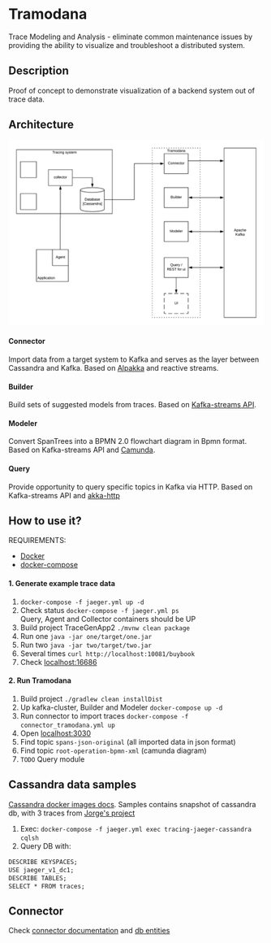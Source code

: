 # Tramodana

Trace Modeling and Analysis - 
eliminate common maintenance issues by providing the ability to visualize and troubleshoot a distributed system.


## Description
Proof of concept to demonstrate visualization of a backend system out of trace data.
## Architecture
![tramodana-architecture](docs/img/architecture.png)
#### Connector 
Import data from a target system to Kafka and serves as the layer between Cassandra and Kafka.
Based on [Alpakka](https://github.com/akka/alpakka) and reactive streams.
#### Builder
Build sets of suggested models from traces. 
Based on [Kafka-streams API](https://kafka.apache.org/documentation/streams/).
#### Modeler
Convert SpanTrees into a BPMN 2.0 flowchart diagram in Bpmn format.
Based on Kafka-streams API and [Camunda](https://camunda.com/).
#### Query
Provide opportunity to query specific topics in Kafka via HTTP. 
Based on Kafka-streams API and [akka-http](https://github.com/akka/akka-http)

## How to use it?
REQUIREMENTS: 
* [Docker](https://docs.docker.com/install/)  
* [docker-compose](https://docs.docker.com/compose/install/)

#### 1. Generate example trace data
1. `docker-compose -f jaeger.yml up -d`
2. Check status `docker-compose -f jaeger.yml ps`  
Query, Agent and Collector containers should be UP
3. Build project TraceGenApp2 `./mvnw clean package` 
5. Run one `java -jar one/target/one.jar`
6. Run two `java -jar two/target/two.jar`
7. Several times `curl http://localhost:10081/buybook`
8. Check [localhost:16686](http://localhost:16686/)

#### 2. Run Tramodana
1. Build project `./gradlew clean installDist`
2. Up kafka-cluster, Builder and Modeler `docker-compose up -d`
3. Run connector to import traces `docker-compose -f connector_tramodana.yml up`
4. Open [localhost:3030](http://localhost:3030)
5. Find topic `spans-json-original` (all imported data in json format)
6. Find topic `root-operation-bpmn-xml` (camunda diagram)
7. `TODO` Query module


## Cassandra data samples
[Cassandra docker images docs](https://hub.docker.com/_/cassandra/).
Samples contains snapshot of cassandra db, with 3 traces from [Jorge's project](https://github.com/jeqo/poc-opentrancing-jvm)
1. Exec: `docker-compose -f jaeger.yml exec tracing-jaeger-cassandra cqlsh` 
2. Query DB with:

```mysql
DESCRIBE KEYSPACES;
USE jaeger_v1_dc1;
DESCRIBE TABLES;
SELECT * FROM traces;
```

## Connector
Check [connector documentation](./cassandra/connector.md) and [db entities](./cassandra/entities.md)
